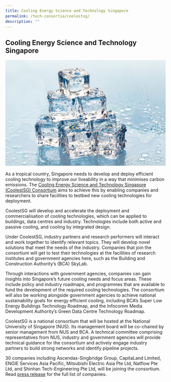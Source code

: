 ```yaml
---
title: Cooling Energy Science and Technology Singapore
permalink: /tech-consortia/coolestsg/
description: ""
---
```

## Cooling Energy Science and Technology Singapore ##
![](/images/Programmes/Tech%20Consortias/square-melting-ice-cubes-on-wet-table.jpg)

As a tropical country, Singapore needs to develop and deploy efficient cooling technology to improve our liveability in a way that minimises carbon emissions. The [Cooling Energy Science and Technology Singapore (CoolestSG) Consortium](https://coolest.sg/) aims to achieve this by enabling companies and researchers to share facilities to testbed new cooling technologies for deployment.

CoolestSG will develop and accelerate the deployment and commercialisation of cooling technologies, which can be applied to buildings, data centres and industry. Technologies include both active and passive cooling, and cooling by integrated design.

Under CoolestSG, industry partners and research performers will interact and work together to identify relevant topics. They will develop novel solutions that meet the needs of the industry. Companies that join the consortium will get to test their technologies at the facilities of research institutes and government agencies here, such as the Building and Construction Authority’s (BCA) SkyLab.

Through interactions with government agencies, companies can gain insights into Singapore’s future cooling needs and focus areas. These include policy and industry roadmaps, and programmes that are available to fund the development of the required cooling technologies. The consortium will also be working alongside government agencies to achieve national sustainability goals for energy efficient cooling, including BCA’s Super Low Energy Buildings Technology Roadmap, and the Infocomm Media Development Authority’s Green Data Centre Technology Roadmap.

CoolestSG is a national consortium that will be hosted at the National University of Singapore (NUS). Its management board will be co-chaired by senior management from NUS and BCA. A technical committee comprising representatives from NUS, industry and government agencies will provide technical guidance for the consortium and actively engage industry partners to build strong networks and identify pipeline projects.

30 companies including Ascendas-Singbridge Group, CapitaLand Limited, ENGIE Services Asia Pacific, Mitsubishi Electric Asia Pte Ltd, Natflow Pte Ltd, and Shinhan Tech-Engineering Pte Ltd, will be joining the consortium. Read [press release](/files/press-release---two-new-energy-consortia.pdf) for the full list of companies.